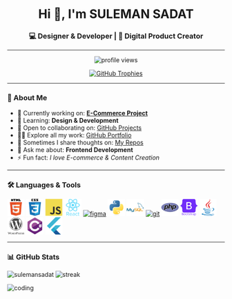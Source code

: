 <h1 align="center">Hi 👋, I'm SULEMAN SADAT</h1>
<h3 align="center">💻 Designer & Developer | 🎨 Digital Product Creator</h3>

---

<p align="center">
  <img src="https://komarev.com/ghpvc/?username=sulemansadat&label=Profile%20views&color=0e75b6&style=flat" alt="profile views" />
</p>

<p align="center">
  <a href="https://github.com/ryo-ma/github-profile-trophy">
    <img src="https://github-profile-trophy.vercel.app/?username=sulemansadat&theme=gruvbox&row=1&column=6&margin-w=10&margin-h=10" alt="GitHub Trophies" />
  </a>
</p>

---

### 🚀 About Me  
- 🔭 Currently working on: [**E-Commerce Project**](https://sulemansadat.github.io/eCommerce/)  
- 🌱 Learning: **Design & Development**  
- 👯 Open to collaborating on: [GitHub Projects](https://github.com/SulemanSadat/)  
- 👨‍💻 Explore all my work: [GitHub Portfolio](https://github.com/SulemanSadat/)  
- 📝 Sometimes I share thoughts on: [My Repos](https://github.com/SulemanSadat/)  
- 💬 Ask me about: **Frontend Development**  
- ⚡ Fun fact: *I love E-commerce & Content Creation*  

---

### 🛠️ Languages & Tools  
<p align="left">
  <a href="https://www.w3.org/html/" target="_blank"><img src="https://raw.githubusercontent.com/devicons/devicon/master/icons/html5/html5-original-wordmark.svg" alt="html5" width="40" height="40"/></a>
  <a href="https://www.w3schools.com/css/" target="_blank"><img src="https://raw.githubusercontent.com/devicons/devicon/master/icons/css3/css3-original-wordmark.svg" alt="css3" width="40" height="40"/></a>
  <a href="https://developer.mozilla.org/en-US/docs/Web/JavaScript" target="_blank"><img src="https://raw.githubusercontent.com/devicons/devicon/master/icons/javascript/javascript-original.svg" alt="javascript" width="40" height="40"/></a>
  <a href="https://reactjs.org/" target="_blank"><img src="https://raw.githubusercontent.com/devicons/devicon/master/icons/react/react-original-wordmark.svg" alt="react" width="40" height="40"/></a>
   <a href="https://www.figma.com/" target="_blank"><img src="https://www.vectorlogo.zone/logos/figma/figma-icon.svg" alt="figma" width="40" height="40"/></a>
  <a href="https://www.python.org" target="_blank"><img src="https://raw.githubusercontent.com/devicons/devicon/master/icons/python/python-original.svg" alt="python" width="40" height="40"/></a>
  <a href="https://www.mysql.com/" target="_blank"><img src="https://raw.githubusercontent.com/devicons/devicon/master/icons/mysql/mysql-original-wordmark.svg" alt="mysql" width="40" height="40"/></a>
  <a href="https://git-scm.com/" target="_blank"><img src="https://www.vectorlogo.zone/logos/git-scm/git-scm-icon.svg" alt="git" width="40" height="40"/></a>
  <a href="https://www.php.net" target="_blank"><img src="https://raw.githubusercontent.com/devicons/devicon/master/icons/php/php-original.svg" alt="php" width="40" height="40"/></a>
  <a href="https://getbootstrap.com" target="_blank"><img src="https://raw.githubusercontent.com/devicons/devicon/master/icons/bootstrap/bootstrap-plain-wordmark.svg" alt="bootstrap" width="40" height="40"/></a>
  <a href="https://www.java.com" target="_blank"><img src="https://raw.githubusercontent.com/devicons/devicon/master/icons/java/java-original.svg" alt="java" width="40" height="40"/></a>
  <a href="https://wordpress.org/" target="_blank"><img src="https://raw.githubusercontent.com/devicons/devicon/master/icons/wordpress/wordpress-plain-wordmark.svg" alt="wordpress" width="40" height="40"/></a>
  <a href="https://learn.microsoft.com/en-us/dotnet/csharp/" target="_blank"><img src="https://raw.githubusercontent.com/devicons/devicon/master/icons/csharp/csharp-original.svg" alt="csharp" width="40" height="40"/></a>
  <a href="https://flutter.dev" target="_blank"><img src="https://raw.githubusercontent.com/devicons/devicon/master/icons/flutter/flutter-original.svg" alt="flutter" width="40" height="40"/></a>

</p>

---

### 📊 GitHub Stats  
<p align="left">
  <img src="https://github-readme-stats.vercel.app/api?username=sulemansadat&show_icons=true&theme=radical" alt="sulemansadat" />
  <img src="https://github-readme-streak-stats.herokuapp.com/?user=sulemansadat&theme=radical" alt="streak" />
</p>

<p><img align='left' alt='coding' width='300' src="https://cdn.dribbble.com/users/1019864/screenshots/3079099/media/9e5055da2ee6c899aab9403ceb7d0dc3.gif"></p>
